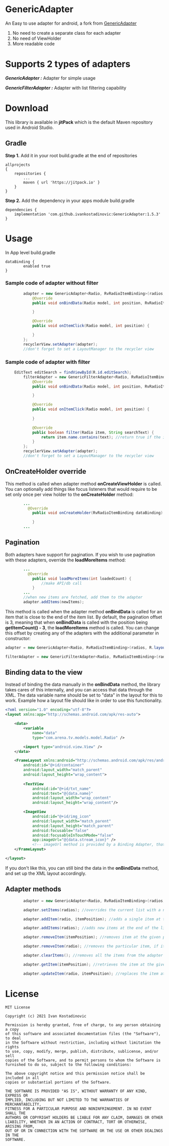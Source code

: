 # GenericAdapter 

An Easy to use adapter for android, a fork from [GenericAdapter](https://github.com/manojbhadane/GenericAdapter)

1. No need to create a separate class for each adapter
2. No need of ViewHolder 
3. More readable code

# Supports 2 types of adapters
***GenericAdapter :*** Adapter for simple usage

***GenericFilterAdapter :*** Adapter with list filtering capability

# Download

This library is available in **jitPack** which is the default Maven repository used in Android Studio.

## Gradle 
**Step 1.** Add it in your root build.gradle at the end of repositories
```Gradle
allprojects 
{
	repositories {
		...
		maven { url 'https://jitpack.io' }
	}
}
```

**Step 2.** Add the dependency in your apps module build.gradle
```Gradle
dependencies {
    implementation 'com.github.ivankostadinovic:GenericAdapter:1.5.3'
}
```

# Usage

In App level build.gradle 
```Gradle
dataBinding {
        enabled true
}
```
### Sample code of adapter without filter
```Java
        adapter = new GenericAdapter<Radio, RvRadioItemBinding>(radios, R.layout.rv_radio_item) {
            @Override
            public void onBindData(Radio model, int position, RvRadioItemBinding dataBinding) {

            }

            @Override
            public void onItemClick(Radio model, int position) {

            }
        };
        recyclerView.setAdapter(adapter);
        //don't forget to set a LayoutManager to the recycler view
```
### Sample code of adapter with filter
```Java
	EditText editSearch = findViewById(R.id.editSearch);
        filterAdapter = new GenericFilterAdapter<Radio, RvRadioItemBinding>(radios, R.layout.rv_radio_item, editSearch) {
            @Override
            public void onBindData(Radio model, int position, RvRadioItemBinding dataBinding) {

            }

            @Override
            public void onItemClick(Radio model, int position) {
                
            }

            @Override
            public boolean filter(Radio item, String searchText) {
                return item.name.contains(text); //return true if the item matches the search text in the way you prefer
            }
        };
        recyclerView.setAdapter(adapter);
        //don't forget to set a LayoutManager to the recycler view
```

## OnCreateHolder override
This method is called when adapter method **onCreateViewHolder** is called. You can optionally add things like focus listeners that would require to be set only once per view holder to the **onCreateHolder** method:
```Java
        ...
          @Override
            public void onCreateHolder(RvRadioItemBinding dataBinding) {

            }
        ...
```


## Pagination
Both adapters have support for pagination. If you wish to use pagination with these adapters, override the **loadMoreItems** method:
```java
        ...
          @Override
            public void loadMoreItems(int loadedCount) {
                //make API/db call
            }
        ...
        //when new items are fetched, add them to the adapter
        adapter.addItems(newItems);
```
This method is called when the adapter method **onBindData** is called for an item that is close to the end of the item list. 
By default, the pagination offset is 3, meaning that when **onBindData** is called with the position being **getItemCount() - 3**, the **loadMoreItems** method is called.
You can change this offset by creating any of the adapters with the additional parameter in constructor:
```java
adapter = new GenericAdapter<Radio, RvRadioItemBinding>(radios, R.layout.rv_radio_item, 10) {...}

filterAdapter = new GenericFilterAdapter<Radio, RvRadioItemBinding>(radios, R.layout.rv_radio_item, 10) {...}
```

## Binding data to the view
Instead of binding the data manually in the **onBindData** method, the library takes cares of this internally, and you can access that data through the XML.
The data variable name should be set to "data" in the layout for this to work. Example how a layout file should like in order to use this functionality.
```xml
<?xml version="1.0" encoding="utf-8"?>
<layout xmlns:app="http://schemas.android.com/apk/res-auto">

    <data>
        <variable
            name="data"
            type="com.arena.tv.models.model.Radio" />

        <import type="android.view.View" />
    </data>

    <FrameLayout xmlns:android="http://schemas.android.com/apk/res/android"
        android:id="@+id/container"
        android:layout_width="match_parent"
        android:layout_height="wrap_content">
        
        <TextView
            android:id="@+id/txt_name"
            android:text="@{data.name}"
            android:layout_width="wrap_content"
            android:layout_height="wrap_content"/>

        <ImageView
            android:id="@+id/img_icon"
            android:layout_width="match_parent"
            android:layout_height="match_parent"
            android:focusable="false"
            android:focusableInTouchMode="false"
            app:imageUrl="@{data.stream_icon}" /> 
            <!-- imageUrl method is provided by a Binding Adapter, that is out of scope for this library-->
    </FrameLayout>

</layout>
```
If you don't like this, you can still bind the data in the **onBindData** method, and set up the XML layout accordingly.

## Adapter methods 
```java
        adapter = new GenericAdapter<Radio, RvRadioItemBinding>(radios, R.layout.rv_radio_item) {...}

        adapter.setItems(radios); //overrides the current list with a new list

        adapter.addItem(radio, itemPosition); //adds a single item at the given position

        adapter.addItems(radios); //adds new items at the end of the list

        adapter.removeItem(itemPosition); //removes item at the given position

        adapter.removeItem(radio); //removes the particular item, if it exists in the list

        adapter.clearItems(); //removes all the items from the adapter

        adapter.getItem(itemPosition); //retrieves the item at the given position

        adapter.updateItem(radio, itemPosition); //replaces the item at the position with a new item
```


# License

```
MIT License

Copyright (c) 2021 Ivan Kostadinovic

Permission is hereby granted, free of charge, to any person obtaining a copy
of this software and associated documentation files (the "Software"), to deal
in the Software without restriction, including without limitation the rights
to use, copy, modify, merge, publish, distribute, sublicense, and/or sell
copies of the Software, and to permit persons to whom the Software is
furnished to do so, subject to the following conditions:

The above copyright notice and this permission notice shall be included in all
copies or substantial portions of the Software.

THE SOFTWARE IS PROVIDED "AS IS", WITHOUT WARRANTY OF ANY KIND, EXPRESS OR
IMPLIED, INCLUDING BUT NOT LIMITED TO THE WARRANTIES OF MERCHANTABILITY,
FITNESS FOR A PARTICULAR PURPOSE AND NONINFRINGEMENT. IN NO EVENT SHALL THE
AUTHORS OR COPYRIGHT HOLDERS BE LIABLE FOR ANY CLAIM, DAMAGES OR OTHER
LIABILITY, WHETHER IN AN ACTION OF CONTRACT, TORT OR OTHERWISE, ARISING FROM,
OUT OF OR IN CONNECTION WITH THE SOFTWARE OR THE USE OR OTHER DEALINGS IN THE
SOFTWARE.
```

